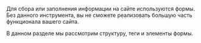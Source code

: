 Для сбора или заполнения информации на сайте используются формы. Без данного инструмента,
вы не сможете реализовать большую часть функционала вашего сайта. 

В данном разделе мы рассмотрим структуру, теги и элементы формы.
